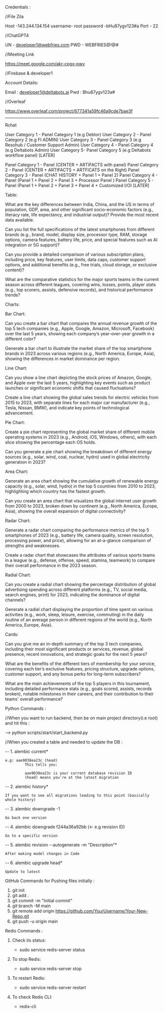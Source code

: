 Credentials :

//File Zila

Host -143.244.134.154
username- root
password -bHu87ygv123#a
Port - 22


//ChatGPT4

UN - developer1@webfries.com
PWD - WEBFRIES@!@#


//Meeting Link

https://meet.google.com/akr-cpgx-pwv


//Firebase & developer1

Account Details:

Email : developer1@deltabots.ai
Pwd : Bhu87ygv123a#

//Overleaf

https://www.overleaf.com/project/677341a59fc46a9cde7bae3f

-------------------------------------------------------------------------------------------------------------------------


Rchat

User Category 1 - Panel Category 1 (e.g Debtor)
User Category 2 - Panel Category 2 (e.g FI ADMIN)
User Category 3 - Panel Category 3 (e.g Resohub / Customer Support Admin)
User Category 4 - Panel Category 4 (e.g Deltabots Admin)
User Category 5- Panel Category 5 (e.g Deltabots workflow panel) [LATER]



Panel Category 1 -  Panel (CENTER + ARTIFACTS with panel)
Panel Category 2 -  Panel (CENTER + ARTIFACTS  + ARTFICATS on the Right)
Panel Category 3 -  Panel (CHAT HISTORY + Panel 1 + Panel 2)
Panel Category 4 -  Panel (Panel 1 + Panel 2 + Panel 3 +  Processor Panel )
Panel Category 5 -  Panel (Panel 1 + Panel 2 + Panel 3 + Panel 4 + Customized I/O) [LATER]



Table:


What are the key differences between India, China, and the US in terms of population, GDP, area, and other significant socio-economic factors (e.g., literacy rate, life expectancy, and industrial output)? Provide the most recent data available.

Can you list the full specifications of the latest smartphones from different brands (e.g., brand, model, display size, processor type, RAM, storage options, camera features, battery life, price, and special features such as AI integration or 5G support)?

Can you provide a detailed comparison of various subscription plans, including price, key features, user limits, data caps, customer support options, and additional benefits (e.g., free trials, cloud storage, or exclusive content)?

What are the comparative statistics for the major sports teams in the current season across different leagues, covering wins, losses, points, player stats (e.g., top scorers, assists, defensive records), and historical performance trends?



Charts:


Bar Chart:


Can you create a bar chart that compares the annual revenue growth of the top 5 tech companies (e.g., Apple, Google, Amazon, Microsoft, Facebook) over the last 5 years, showing each company’s year-over-year growth in a different color?

Generate a bar chart to illustrate the market share of the top smartphone brands in 2023 across various regions (e.g., North America, Europe, Asia), showing the differences in market dominance per region.


Line Chart:


Can you show a line chart depicting the stock prices of Amazon, Google, and Apple over the last 5 years, highlighting key events such as product launches or significant economic shifts that caused fluctuations?

Create a line chart showing the global sales trends for electric vehicles from 2015 to 2023, with separate lines for each major car manufacturer (e.g., Tesla, Nissan, BMW), and indicate key points of technological advancement.



Pie Chart:


Create a pie chart representing the global market share of different mobile operating systems in 2023 (e.g., Android, iOS, Windows, others), with each slice showing the percentage each OS holds.

Can you generate a pie chart showing the breakdown of different energy sources (e.g., solar, wind, coal, nuclear, hydro) used in global electricity generation in 2023?


Area Chart:


Generate an area chart showing the cumulative growth of renewable energy capacity (e.g., solar, wind, hydro) in the top 5 countries from 2010 to 2023, highlighting which country has the fastest growth.

Can you create an area chart that visualizes the global internet user growth from 2000 to 2023, broken down by continent (e.g., North America, Europe, Asia), showing the overall expansion of digital connectivity?


Radar Chart:


Generate a radar chart comparing the performance metrics of the top 5 smartphones of 2023 (e.g., battery life, camera quality, screen resolution, processing power, and price), allowing for an at-a-glance comparison of strengths and weaknesses.

Create a radar chart that showcases the attributes of various sports teams in a league (e.g., defense, offense, speed, stamina, teamwork) to compare their overall performance in the 2023 season.


Radial Chart:


Can you create a radial chart showing the percentage distribution of global advertising spending across different platforms (e.g., TV, social media, search engines, print) for 2023, indicating the dominance of digital channels?

Generate a radial chart displaying the proportion of time spent on various activities (e.g., work, sleep, leisure, exercise, commuting) in the daily routine of an average person in different regions of the world (e.g., North America, Europe, Asia).



Cards:


Can you give me an in-depth summary of the top 3 tech companies, including their most significant products or services, revenue, global presence, recent innovations, and strategic goals for the next 5 years?

What are the benefits of the different tiers of membership for your service, covering each tier’s exclusive features, pricing structure, upgrade options, customer support, and any bonus perks for long-term subscribers?

What are the main achievements of the top 5 players in this tournament, including detailed performance stats (e.g., goals scored, assists, records broken), notable milestones in their careers, and their contribution to their teams' overall performance?



Python Commands :

//When you want to run backend, then be on main project directory(i.e root) and hit this :

-->  python scripts/start/start_backend.py



//When you created a table and needed to update the DB :

-- 1. alembic current*
	
	e.g: aae9038ea23c (head)
             This tells you:

             aae9038ea23c is your current database revision ID
             (head) means you're at the latest migration

-- 2. alembic history*

	If you want to see all migrations leading to this point (basically whole history)

-- 3. alembic downgrade -1

	Go back one version

-- 4. alembic downgrade f244a36a92bb (<- e.g revision ID)

	Go to a specific version

-- 5. alembic revision --autogenerate -m "Description"*
	
	After making model changes in Code

-- 6. alembic upgrade head*

	Update to latest






GitHub Commands for Pushing files initially :

1. git init
2. git add .
3. git commit -m "Initial commit"
4. git branch -M main
5. git remote add origin https://github.com/YourUsername/Your-New-Repo.git
6. git push -u origin main







Redis Commands :

1. Check its status:
	- sudo service redis-server status

2. To stop Redis:
	- sudo service redis-server stop

3. To restart Redis:
	- sudo service redis-server restart

4. To check Redis CLI:
	- redis-cli

